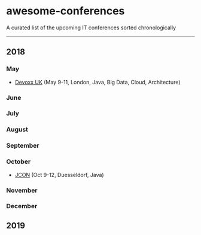 # awesome-conferences
A curated list of the upcoming IT conferences sorted chronologically

---

## 2018

### May
- [Devoxx UK](https://www.devoxx.co.uk/) (May 9-11, London, Java, Big Data, Cloud, Architecture)

### June

### July

### August

### September

### October
- [JCON](http://jcon.one/en/) (Oct 9-12, Duesseldorf, Java)

### November

### December

## 2019
